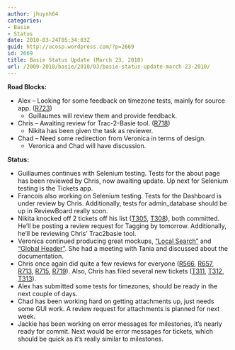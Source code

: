 ```yaml
---
author: jhuynh64
categories:
- Basie
- Status
date: 2010-03-24T05:34:03Z
guid: http://ucosp.wordpress.com/?p=2669
id: 2669
title: Basie Status Update (March 23, 2010)
url: /2009-2010/basie/2010/03/basie-status-update-march-23-2010/
---
```


**Road Blocks:**

  * Alex &#8211; Looking for some feedback on timezone tests, mainly for source app. (<a title="Link to review request." href="http://review.basieproject.org/r/723/" target="_blank">R723</a>) 
      * Guillaumes will review them and provide feedback.
  * Chris &#8211; Awaiting review for Trac-2-Basie tool. (<a title="Link to review request." href="http://review.basieproject.org/r/718/" target="_blank">R718</a>) 
      * Nikita has been given the task as reviewer.
  * Chad &#8211; Need some redirection from Veronica in terms of design. 
      * Veronica and Chad will have discussion.

**Status:**

  * Guillaumes continues with Selenium testing. Tests for the about page has been reviewed by Chris, now awaiting update. Up next for Selenium testing is the Tickets app.
  * Francois also working on Selenium testing. Tests for the Dashboard is under review by Chris. Additionally, tests for admin_database should be up in ReviewBoard really soon.
  * Nikita knocked off 2 tickets off his list (<a title="Link to ticket 305." href="https://basieproject.org/stable/basie/basie/tickets/305/" target="_blank">T305</a>, <a title="Link to ticket 308." href="https://basieproject.org/stable/basie/basie/tickets/308/" target="_blank">T308</a>), both committed. He&#8217;ll be posting a review request for Tagging by tomorrow. Additionally, he&#8217;ll be reviewing Chris&#8217; Trac2basie tool.
  * Veronica continued producing great mockups, <a title="Local Search Mockup PDF." href="http://blog.basieproject.org/wp-content/uploads/2010/03/Basie-v.0.05-Local-Search.pdf" target="_blank">&#8220;Local Search&#8221;</a> and <a title="Global Header Mockup PDF." href="http://blog.basieproject.org/wp-content/uploads/2010/03/Basie-v.0.05-Project-Switch1.pdf" target="_blank">&#8220;Global Header&#8221;</a>. She had a meeting with Tania and discussed about the documentation.
  * Chris once again did quite a few reviews for everyone (<a title="Link to review 566." href="http://review.basieproject.org/r/566/" target="_blank">R566</a>, <a title="Link to review 657." href="http://review.basieproject.org/r/657/" target="_blank">R657</a>, <a title="Link to review 713." href="http://review.basieproject.org/r/713/" target="_blank">R713</a>, <a title="Link to review 715." href="http://review.basieproject.org/r/715/" target="_blank">R715</a>, <a title="Link to review 719." href="http://review.basieproject.org/r/719/" target="_blank">R719</a>). Also, Chris has filed several new tickets (<a title="Link to ticket 311." href="https://basieproject.org/stable/basie/basie/tickets/311/" target="_blank">T311</a>, <a title="Link to ticket 312." href="https://basieproject.org/stable/basie/basie/tickets/312/" target="_blank">T312</a>, <a title="Link to ticket 313." href="https://basieproject.org/stable/basie/basie/tickets/313/" target="_blank">T313</a>).
  * Alex has submitted some tests for timezones, should be ready in the next couple of days.
  * Chad has been working hard on getting attachments up, just needs some GUI work. A review request for attachments is planned for next week.
  * Jackie has been working on error messages for milestones, it&#8217;s nearly ready for commit. Next would be error messages for tickets, which should be quick as it&#8217;s really similar to milestones.
